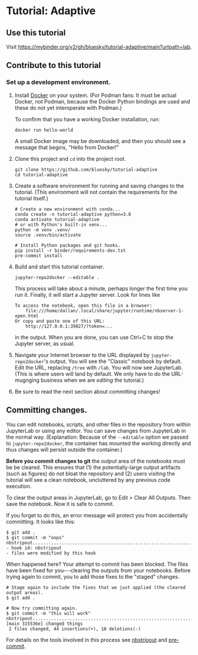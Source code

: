 # Tutorial: Adaptive

## Use this tutorial

Visit https://mybinder.org/v2/gh/bluesky/tutorial-adaptive/main?urlpath=lab.

## Contribute to this tutorial

### Set up a development environment.

1. Install [Docker](https://docs.docker.com/get-docker/) on your system. (For
   Podman fans: It must be actual Docker, not Podman, because the Docker Python
   bindings are used and these do not yet interoperate with Podman.)

   To confirm that you have a working Docker installation, run:

   ```
   docker run hello-world
   ```

   A small Docker image may be downloaded, and then you should see a message
   that begins, "Hello from Docker!"

2. Clone this project and `cd` into the project root.

   ```
   git clone https://github.com/bluesky/tutorial-adaptive
   cd tutorial-adaptive
   ```

2. Create a software environment for running and saving changes to the
   tutorial. (This environment will not contain the requirements for the
   tutorial itself.)

   ```
   # Create a new environment with conda...
   conda create -n tutorial-adaptive python=3.8
   conda activate tutorial-adaptive
   # or with Python's built-in venv...
   python -m venv .venv/
   source .venv/bin/activate
   ```

   ```
   # Install Python packages and git hooks.
   pip install -r binder/requirements-dev.txt
   pre-commit install
   ```

3. Build and start this tutorial container.

   ```
   jupyter-repo2docker --editable .
   ```

   This process will take about a minute, perhaps longer the first time you run it.
   Finally, it will start a Jupyter server. Look for lines like
   ```
   To access the notebook, open this file in a browser:
       file:///home/dallan/.local/share/jupyter/runtime/nbserver-1-open.html
   Or copy and paste one of this URL:
       http://127.0.0.1:39827/?token=...
   ```
   in the output. When you are done, you can use Ctrl+C to stop the Jupyter server, as usual.

4. Navigate your Internet browser to the URL displayed by `jupyter-repo2docker`'s output.
   You will see the "Classic" notebook by default. Edit the URL, replacing
   `/tree` with `/lab`. You will now see JupyterLab. (This is where users
   will land by default. We only have to do the URL-mugnging business when
   we are *editing* the tutorial.)

5. Be sure to read the next section about committing changes!

## Committing changes.

You can edit notebooks, scripts, and other files in the repository from
within JupyterLab or using any editor. You can save changes from JupyterLab
in the normal way. (Explanation: Because of the `--editable` option we passed
to `jupyter-repo2docker`, the container has mounted the working directly and
thus changes will persist outside the container.)

**Before you commit changes to git** the *output* area of the notebooks must be
be cleared. This ensures that (1) the potentially-large output artifacts
(such as figures) do not bloat the repository and (2) users visiting the
tutorial will see a clean notebook, uncluttered by any previous code
execution.

To clear the output areas in JupyterLab, go to Edit > Clear All Outputs. Then
save the notebook. Now it is safe to commit.

If you forget to do this, an error message will protect you from accidentally
committing. It looks like this:

```
$ git add .
$ git commit -m "oops"
nbstripout...............................................................Failed
- hook id: nbstripout
- files were modified by this hook
```

When happened here? Your attempt to commit has been blocked. The files have
been fixed for you---clearing the outputs from your notebooks. Before trying
again to commit, you to add those fixes to the "staged" changes.

```
# Stage again to include the fixes that we just applied (the cleared output areas).
$ git add .

# Now try committing again.
$ git commit -m "this will work"
nbstripout...............................................................Passed
[main 315536e] changed things
 2 files changed, 44 insertions(+), 18 deletions(-)
```

For details on the tools involved in this process see
[nbstripout](https://github.com/kynan/nbstripout) and
[pre-commit](https://pre-commit.com/).
